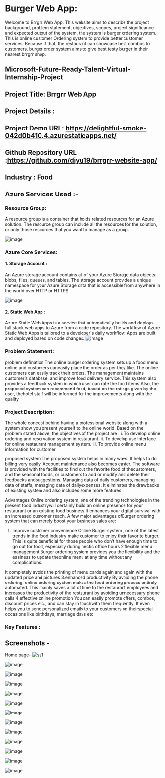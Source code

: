 # Burger Web App:
Welcome to Brrgrr Web App. This website aims to describe the project background, problem statement, objectives, scopes, project significance and expected output of the system.
the system is burger ordering system. This is online customer Ordering system to provide better customer services.
Because if that, the restaurant can showcase best combos to customers.
burger order system aims to give best testy burger in their nearest brrgrr shop.

## Microsoft-Future-Ready-Talent-Virtual-Internship-Project

## Project Title: Brrgrr Web App
## Project Details :
## Project Demo URL: https://delightful-smoke-042d0b410.4.azurestaticapps.net/

## Github Repository URL :https://github.com/diyu19/brrgrr-website-app/
## Industry : Food

## Azure Services Used :-
### Resource Group:
A resource group is a container that holds related resources for an Azure solution.
The resource group can include all the resources for the solution, or only those resources that you want to manage as a group.

![image](https://github.com/diyu19/brrgrr-website-app/assets/72639368/9c218d66-f23f-4451-b03e-ca5f353b4c3d)

###  Azure Core Services:
#### 1. Storage Account :
An Azure storage account contains all of your Azure Storage data objects: 
blobs, files, queues, and tables. The storage account provides a unique namespace for
your Azure Storage data that is accessible from anywhere in the world over HTTP or HTTPS

![image](https://github.com/diyu19/brrgrr-website-app/assets/72639368/2f35d29f-b43e-41cc-8dc2-90267f8afc10)
#### 2. Static Web App :
Azure Static Web Apps is a service that automatically builds and deploys full stack web apps to
Azure from a code repository. The workflow of Azure Static Web Apps is tailored to a developer's daily workflow. 
Apps are built and deployed based on code changes.
![image](https://github.com/diyu19/brrgrr-website-app/assets/72639368/3573eddb-2538-4fa8-8df3-aed8b34fe31c)

### Problem Statement:
problem defination
The online burger ordering system sets up a food menu online and customers caneasily place the order as per they like.
 The online customers can easily track their orders.
The management maintains customer’s database, and improve food delivery service.
 This system also provides a feedback system in which user can rate the food items.Also, 
 the proposed system can recommend food, based on the ratings given by the user, thehotel staff will be informed for the improvements along with the quality

### Project Description:

The whole concept behind having a professional website along with a system show you present yourself to the online
world.
Based on the problem stated above, the objectives of the project are :
 i. To develop online ordering and reservation system in restaurant.
 ii. To develop use interface for online restaurant management system.
 iii. To provide online menu information for customer


proposed system
The proposed system helps in many ways.
 It helps to do billing very easily.
 Account maintenance also becomes easier.
 The software is provided with the facilities to find out the favorite food of thecustomers, and the seasonal foods, or customers to add or modify and delete their feedbacks andsuggestions.
 Managing data of daily customers, managing data of staffs, managing data of dailyexpenses. It eliminates the drawbacks of existing system and also includes some more features

Advantages
Online ordering system, one of the trending technologies in the present food industrywill certainly build an online presence for your restaurant or an existing food business.It enhances your digital survival with an increased customer reach. A few major
advantages ofBurger ordering system
 that can merely boost your business sales are:
1. Improve customer convenience
Online Burger system , one of the latest trends in the food industry make customer to enjoy their favorite burger.
This is quite beneficial for those people who don’t have enough time to go out for
food, especially during hectic office hours
2.flexible menu management
Burger ordering system provides you the flexibility and the easiness to update theonline menu at any time without any complications.

 It completely avoids the printing of menu cards again and again with the updated price and pictures
3.enhanced productivity 
By avoiding the phone ordering, online ordering system makes the food ordering process entirely automated.
 This mainly saves a lot of time to the restaurant employees and increases the productivity of the restaurant by avoiding unnecessary phone calls
4.effective online promotion
You can easily promote offers, combos, discount prices etc., and can stay in touchwith them frequently. It even helps you to send personalized emails to your customers on theirspecial occasions like birthdays, marriage days etc
### Key Features :

## Screenshots -
Home page- 
![ss1](https://github.com/diyu19/brrgrr-website-app/assets/72639368/76b42c99-ff90-41ab-bfa0-bef211df4bd0)


![image](https://github.com/diyu19/brrgrr-website-app/assets/72639368/b04ddd01-7026-4c48-848f-ec75979b005d)


![image](https://github.com/diyu19/brrgrr-website-app/assets/72639368/43757205-676b-4e93-bcf4-86af0e2f1a2e)


![image](https://github.com/diyu19/brrgrr-website-app/assets/72639368/4aca47b5-0e8e-4a14-bbab-d41d80ec74ac)


![image](https://github.com/diyu19/brrgrr-website-app/assets/72639368/c34920a1-8303-4c0f-a138-32bda35d09f4)


![image](https://github.com/diyu19/brrgrr-website-app/assets/72639368/81a47d15-83dd-4ef3-a675-d7d7ca364089)


![image](https://github.com/diyu19/brrgrr-website-app/assets/72639368/49b30f48-58f3-4d11-8f0a-1e3c8927693d)

![image](https://github.com/diyu19/brrgrr-website-app/assets/72639368/401c811e-825e-462d-a22d-701df24e5b2b)


![image](https://github.com/diyu19/brrgrr-website-app/assets/72639368/89ae04c6-ba8c-472d-a0e2-3af9b8e30a95)


![image](https://github.com/diyu19/brrgrr-website-app/assets/72639368/4ce37760-c9f1-44a1-b4a3-54dd100d3c2b)

![image](https://github.com/diyu19/brrgrr-website-app/assets/72639368/737555ae-0935-4ead-95df-893340534a8e)


![image](https://github.com/diyu19/brrgrr-website-app/assets/72639368/58ea7582-bc23-4073-b811-9bc7cb2407ee)

![image](https://github.com/diyu19/brrgrr-website-app/assets/72639368/89fee3aa-a372-432f-b177-9ef7369027de)












